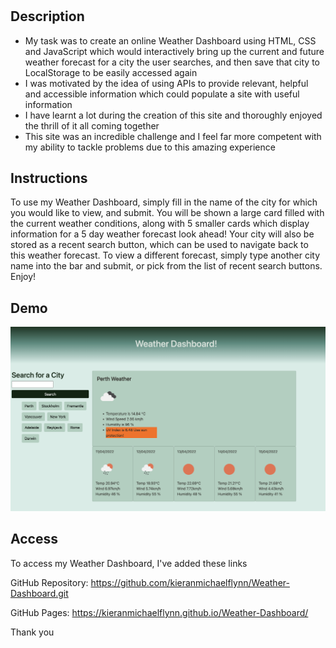 # <Weather Dashboard>

## Description

- My task was to create an online Weather Dashboard using HTML, CSS and JavaScript which would interactively bring up the current and future weather forecast for a city the user searches, and then save that city to LocalStorage to be easily accessed again
- I was motivated by the idea of using APIs to provide relevant, helpful and accessible information which could populate a site with useful information
- I have learnt a lot during the creation of this site and thoroughly enjoyed the thrill of it all coming together
- This site was an incredible challenge and I feel far more competent with my ability to tackle problems due to this amazing experience

## Instructions

To use my Weather Dashboard, simply fill in the name of the city for which you would like to view, and submit. You will be shown a large card filled with the current weather conditions, along with 5 smaller cards which display information for a 5 day weather forecast look ahead! Your city will also be stored as a recent search button, which can be used to navigate back to this weather forecast. To view a different forecast, simply type another city name into the bar and submit, or pick from the list of recent search buttons. Enjoy!

## Demo

![Weather Dashboard Demo](./Weather-Dashboard-Demo.png)


## Access

To access my Weather Dashboard, I've added these links

GitHub Repository:
https://github.com/kieranmichaelflynn/Weather-Dashboard.git

GitHub Pages: 
https://kieranmichaelflynn.github.io/Weather-Dashboard/


Thank you